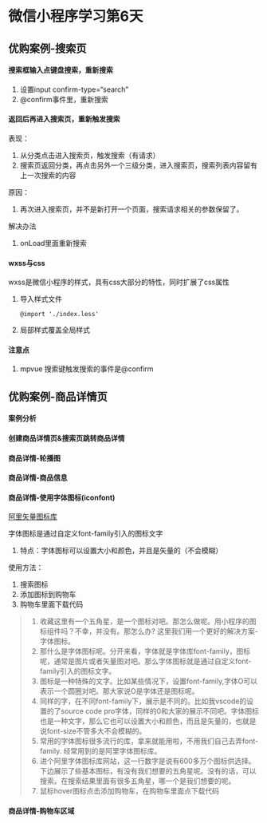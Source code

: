 # 微信小程序学习第6天

## 优购案例-搜索页

#### 搜索框输入点键盘搜索，重新搜索

1. 设置input confirm-type=“search”
2. @confirm事件里，重新搜索

#### 返回后再进入搜索页，重新触发搜索

表现：

1. 从分类点击进入搜索页，触发搜索（有请求）
2. 搜索页返回分类，再点击另外一个三级分类，进入搜索页，搜索列表内容留有上一次搜索的内容

原因：

1. 再次进入搜索页，并不是新打开一个页面，搜索请求相关的参数保留了。

解决办法

1. onLoad里面重新搜索

#### wxss与css

wxss是微信小程序的样式，具有css大部分的特性，同时扩展了css属性

1. 导入样式文件

   ```
   @import './index.less'
   ```

2. 局部样式覆盖全局样式

#### 注意点

1. mpvue 搜索键触发搜索的事件是@confirm



## 优购案例-商品详情页

#### 案例分析

#### 创建商品详情页&搜索页跳转商品详情

#### 商品详情-轮播图

#### 商品详情-商品信息

#### 商品详情-使用字体图标(iconfont)

[阿里矢量图标库](https://www.iconfont.cn/)

字体图标是通过自定义font-family引入的图标文字

1. 特点：字体图标可以设置大小和颜色，并且是矢量的（不会模糊）

使用方法：

1. 搜索图标
2. 添加图标到购物车
3. 购物车里面下载代码

> 1. 收藏这里有一个五角星，是一个图标对吧。那怎么做呢。用小程序的图标组件吗？不幸，并没有。那怎么办? 这里我们用一个更好的解决方案- 字体图标。
> 2. 那什么是字体图标呢。分开来看，字体就是字体库font-family，图标呢，通常是图片或者矢量图对吧。那么字体图标就是通过自定义font-family引入的图标文字。
> 3. 图标是一种特殊的文字。比如某些情况下，设置font-family,字体O可以表示一个圆圈对吧。那大家说O是字体还是图标呢。
> 4. 同样的字，在不同font-family下，展示是不同的。比如我vscode的设置的了source code pro字体，同样的0和大家的展示不同吧。字体图标也是一种文字，那么它也可以设置大小和颜色，而且是矢量的，也就是说font-size不管多大不会模糊的。
> 5. 常用的字体图标很多流行的库，拿来就能用啦，不用我们自己去弄font-family. 经常用到的是阿里字体图标库。
> 6. 进个阿里字体图标库网站，这一行数字是说有600多万个图标供选择。下边展示了些基本图标，有没有我们想要的五角星呢。没有的话，可以搜索。在搜索结果里面有很多五角星，哪一个是我们想要的呢。
> 7. 鼠标hover图标点击添加购物车，在购物车里面点下载代码

#### 商品详情-购物车区域